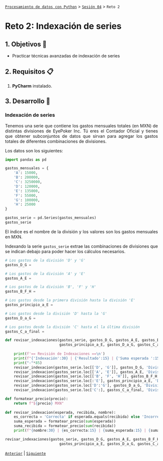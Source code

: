 [`Procesamiento de datos con Python`](../../Readme.md) > [`Sesión 04`](../Readme.md) > `Reto 2`

# Reto 2: Indexación de series

<div style="text-align: justify;">

## 1. Objetivos :dart:

- Practicar técnicas avanzadas de indexación de series

## 2. Requisitos :clipboard:

1. **PyCharm** instalado.

## 3. Desarrollo :rocket:

### Indexación de series

Tenemos una serie que contiene los gastos mensuales totales (en MXN) de distintas divisiones de EyePoker Inc. Tú eres el Contador Oficial y tienes que obtener subconjuntos de datos que sirvan para agregar los gastos totales de diferentes combinaciones de divisiones.

Los datos son los siguientes:

```python
import pandas as pd

gastos_mensuales = {
    'A': 15000,
    'B': 200000,
    'C': 3250000,
    'D': 120000,
    'E': 135000,
    'F': 55000,
    'G': 100000,
    'H': 25000
}

gastos_serie = pd.Series(gastos_mensuales)
gastos_serie

```

El índice es el nombre de la división y los valores son los gastos mensuales en MXN.

Indexando la serie `gastos_serie` extrae las combinaciones de divisiones que se indican debajo para poder hacer los cálculos necesarios.

```python
# Los gastos de la división 'D' y 'G'
gastos_D_G =

# Los gastos de la división 'A' y 'E'
gastos_A_E =

# Los gastos de la división 'B', 'F' y 'H'
gastos_B_F_H =

# Los gastos desde la primera división hasta la división 'E'
gastos_principio_a_E =

# Los gastos desde la división 'D' hasta la 'G'
gastos_D_a_G =

# Los gastos desde la división 'C' hasta el la última división
gastos_C_a_final =

def revisar_indexaciones(gastos_serie, gastos_D_G, gastos_A_E, gastos_B_F_H,
                         gastos_principio_a_E, gastos_D_a_G, gastos_C_a_final):
    
    print(f'== Revisión de Indexaciones ==\n')
    print(f"{'Indexación':30} | {'Resultado':15} | {'Suma esperada ':15} | {'Suma recibida ':15}")
    print("-"*85)
    revisar_indexacion(gastos_serie.loc[['D', 'G']], gastos_D_G, 'División D y G')
    revisar_indexacion(gastos_serie.loc[['A', 'E']], gastos_A_E, 'División A y E')
    revisar_indexacion(gastos_serie.loc[['B', 'F', 'H']], gastos_B_F_H, 'División B, F y H')
    revisar_indexacion(gastos_serie.loc[:'E'], gastos_principio_a_E, 'Desde primera División a E')
    revisar_indexacion(gastos_serie.loc['D':'G'], gastos_D_a_G, 'División D y G')
    revisar_indexacion(gastos_serie.loc['C':], gastos_C_a_final, 'División C a última División')

def formatear_precio(precio):
    return f"${precio} MXN"
    
def revisar_indexacion(esperada, recibida, nombre):
    es_correcta = 'Correcta' if esperada.equals(recibida) else 'Incorrecta'
    suma_esperada = formatear_precio(sum(esperada))
    suma_recibida = formatear_precio(sum(recibida))
    print(f"{nombre:30} | {es_correcta:15} | {suma_esperada:15} | {suma_recibida:15}")

revisar_indexaciones(gastos_serie, gastos_D_G, gastos_A_E, gastos_B_F_H,
                         gastos_principio_a_E, gastos_D_a_G, gastos_C_a_final)
```

[`Anterior`](../Readme.md) | [`Siguiente`](../Readme.md)

</div>